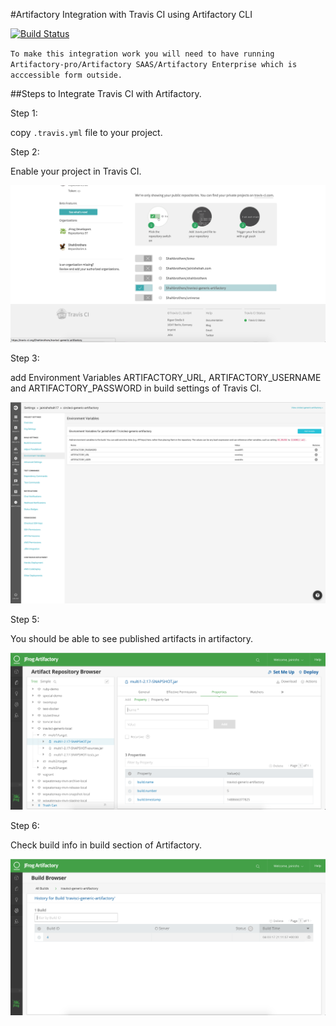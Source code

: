 #Artifactory Integration with Travis CI using Artifactory CLI

[![Build Status](https://travis-ci.org/Shahbrothers/travisci-generic-artifactory.svg?branch=master)](https://travis-ci.org/Shahbrothers/travisci-generic-artifactory)

`To make this integration work you will need to have running Artifactory-pro/Artifactory SAAS/Artifactory Enterprise which is acccessible form outside.`

##Steps to Integrate Travis CI with Artifactory.

Step 1:

copy `.travis.yml` file to your project.

Step 2:

Enable your project in Travis CI.

![screenshot](img/Screen_Shot1.png)

Step 3:

add Environment Variables ARTIFACTORY_URL, ARTIFACTORY_USERNAME and ARTIFACTORY_PASSWORD in build settings of Travis CI.

![screenshot](img/Screen_Shot2.png)

Step 5:

You should be able to see published artifacts in artifactory.

![screenshot](img/Screen_Shot3.png)

Step 6: 

Check build info in build section of Artifactory.

![screenshot](img/Screen_Shot4.png)
